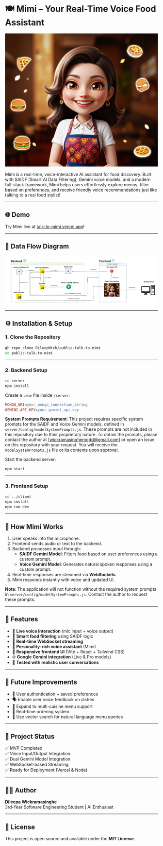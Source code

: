 # 🍽️ Mimi – Your Real-Time Voice Food Assistant

![Mimi Screenshot](images/mimi2.jpg)

Mimi is a real-time, voice-interactive AI assistant for food discovery. Built with SAIDF (Smart AI Data Filtering), Gemini voice models, and a modern full-stack framework, Mimi helps users effortlessly explore menus, filter based on preferences, and receive friendly voice recommendations just like talking to a real food stylist!

---

## 🌐 Demo

Try Mimi live at [talk-to-mimi.vercel.app](https://talk-to-mimi.vercel.app)!

---

## 📰 Data Flow Diagram

![Mimi DFD](images/mimi_dfd.jpg)

---

## ⚙️ Installation & Setup

### 1. Clone the Repository

```bash
gh repo clone DileepWick/public-talk-to-mimi
cd public-talk-to-mimi
```

---

### 2. Backend Setup

```bash
cd server
npm install
```

Create a `.env` file inside `/server`:

```ini
MONGO_URI=your_mongo_connection_string
GEMINI_API_KEY=your_gemini_api_key
```

**System Prompts Requirement**: This project requires specific system prompts for the SAIDF and Voice Gemini models, defined in `server/config/modelSystemPrompts.js`. These prompts are not included in this repository due to their proprietary nature. To obtain the prompts, please contact the author at [wickramasinghemgdd@gmail.com] or open an issue on this repository with your request. You will receive the `modelSystemPrompts.js` file or its contents upon approval.

Start the backend server:

```bash
npm start
```

---

### 3. Frontend Setup

```bash
cd ../client
npm install
npm run dev
```

---

## 🧠 How Mimi Works

1. User speaks into the microphone.
2. Frontend sends audio or text to the backend.
3. Backend processes input through:
   - **SAIDF Gemini Model**: Filters food based on user preferences using a custom prompt.
   - **Voice Gemini Model**: Generates natural spoken responses using a custom prompt.
4. Real-time responses are streamed via **WebSockets**.
5. Mimi responds instantly with voice and updated UI.

**Note**: The application will not function without the required system prompts in `server/config/modelSystemPrompts.js`. Contact the author to request these prompts.

---

## 🚀 Features

- 🎤 **Live voice interaction** (mic input + voice output)
- 🧠 **Smart food filtering** using SAIDF logic
- 🔄 **Real-time WebSocket streaming**
- 💬 **Personality-rich voice assistant** (Mimi)
- 📱 **Responsive frontend UI** (Vite + React + Tailwind CSS)
- 🌐 **Google Gemini integration** (Live & Pro models)
- 🧪 **Tested with realistic user conversations**

---

## 📌 Future Improvements

- 🔐 User authentication + saved preferences
- 🗣️ Enable user voice feedback on dishes
- 🍱 Expand to multi-cuisine menu support
- 🧾 Real-time ordering system
- 🧬 Use vector search for natural language menu queries

---

## 🧪 Project Status

✅ MVP Completed  
✅ Voice Input/Output Integration  
✅ Dual Gemini Model Integration  
✅ WebSocket-based Streaming  
✅ Ready for Deployment (Vercel & Node)

---

## 👨‍💻 Author

**Dileepa Wickramasinghe**  
3rd-Year Software Engineering Student | AI Enthusiast  

---

## 📜 License

This project is open source and available under the **MIT License**.
